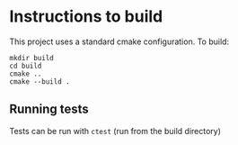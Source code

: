 # Instructions to build

This project uses a standard cmake configuration.  To build:

```
mkdir build
cd build
cmake ..
cmake --build .
```

## Running tests

Tests can be run with `ctest` (run from the build directory)
